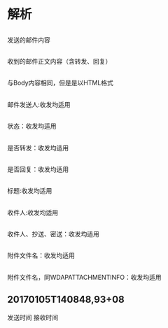 # 解析
## <item name='wbnr' sign='true' seal='true'><richtext>
发送的邮件内容
## <item name="Body" sign="true" seal="true">
收到的邮件正文内容（含转发、回复）
## <item name="HTMLBody" sign="true" seal="true">
与Body内容相同，但是是以HTML格式
## <item name="yszz_d">
邮件发送人:收发均适用
## <item name="Status">
状态：收发均适用
## <item name="ForwardFlag">
是否转发：收发均适用
## <item name="ReplyFlag">
是否回复：收发均适用
## <item name="Subject">
标题:收发均适用
## <item name="wdSendToPersonName">
收件人:收发均适用
## <item name='TempSendTo'> <item name='TempCopyTo'> <item name='TempBlindCopyTo'>
收件人、抄送、密送：收发均适用
## <item name="WDAPATTACHMENTINFO">
附件文件名：收发均适用
## <item name="WDEXPORTEDFILESINFO">
附件文件名，同WDAPATTACHMENTINFO：收发均适用
## <item name='wdCreated'><datetime>20170105T140848,93+08</datetime></item>
发送时间
<item name='DeliveredDate'>
接收时间
